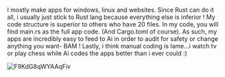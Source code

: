 I mostly make apps for windows, linux and websites. Since Rust can do it all, i usually just stick to Rust lang because everything else is inferior ! My code structure is superior to others who have 20 files. In my code, you will find main.rs as the full app code. (And Cargo.toml of course). As such, my apps are incredibly easy to feed to Ai in order to audit for safety or change anything you want- BAM ! Lastly, i think manual coding is lame...i watch tv or play chess while Ai codes the apps better than i ever could :) 


![F9KdG8qWYAAqFiv](https://github.com/user-attachments/assets/7fd7ac2c-dbb6-40a5-90f8-07bda572cfcd)

